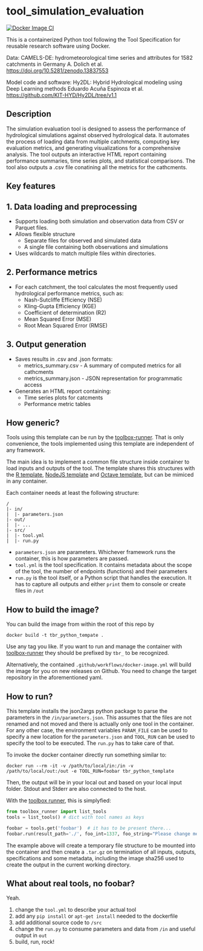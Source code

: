 # tool_simulation_evaluation

[![Docker Image CI](https://https://github.com/KIT-HYD/simulation_evaluation/blob/combined-data/.github/workflows/docker-image.yml/badge.svg)](https://github.com/KIT-HYD/simulation_evaluation/blob/combined-data/.github/workflows/docker-image.yml)


This is a containerized Python tool following the Tool Specification for reusable research software using Docker.

Data:
CAMELS-DE: hydrometeorological time series and attributes for 1582 catchments in Germany
A. Dolich et al.
https://doi.org/10.5281/zenodo.13837553

Model code and software:
Hy2DL: Hybrid Hydrological modeling using Deep Learning methods
Eduardo Acuña Espinoza et al.
https://github.com/KIT-HYD/Hy2DL/tree/v1.1

## Description

The simulation evaluation tool is designed to assess the performance of hydrological simulations against observed hydrological data. It automates the process
of loading data from multiple catchments, computing key evaluation metrics, and generating visualizations for a comprehensive analysis. The tool outputs an
interactive HTML report containing performance summaries, time series plots, and statistical comparisons. The tool also outputs a .csv file conatining all the
metrics for the cathcments.

## Key features

## 1. Data loading and preprocessing

- Supports loading both simulation and observation data from CSV or Parquet files.
- Allows flexible structure
    - Separate files for observed and simulated data
    - A single file containing both observations and simulations
- Uses wildcards to match multiple files within directories.

## 2. Performance metrics
 - For each catchment, the tool calculates the most frequently used hydrological performance metrics, such as:
    - Nash-Sutcliffe Efficiency (NSE)
    - Kling-Gupta Efficiency (KGE)
    - Coefficient of determination (R2)
    - Mean Squared Error (MSE)
    - Root Mean Squared Error (RMSE)

## 3. Output generation

- Saves results in .csv and .json formats:
    - metrics_summary.csv - A summary of computed metrics for all cathcments
    - metrics_summary.json - JSON representation for programmatic access
- Generates an HTML report containing:
    - Time series plots for catcments
    - Performance metric tables


## How generic?

Tools using this template can be run by the [toolbox-runner](https://github.com/hydrocode-de/tool-runner). 
That is only convenience, the tools implemented using this template are independent of any framework.

The main idea is to implement a common file structure inside container to load inputs and outputs of the 
tool. The template shares this structures with the [R template](https://github.com/vforwater/tool_template_r),
[NodeJS template](https://github.com/vforwater/tool_template_node) and [Octave template](https://github.com/vforwater/tool_template_octave), 
but can be mimiced in any container.

Each container needs at least the following structure:

```
/
|- in/
|  |- parameters.json
|- out/
|  |- ...
|- src/
|  |- tool.yml
|  |- run.py
```

* `parameters.json` are parameters. Whichever framework runs the container, this is how parameters are passed.
* `tool.yml` is the tool specification. It contains metadata about the scope of the tool, the number of endpoints (functions) and their parameters
* `run.py` is the tool itself, or a Python script that handles the execution. It has to capture all outputs and either `print` them to console or create files in `/out`

## How to build the image?

You can build the image from within the root of this repo by
```
docker build -t tbr_python_tempate .
```

Use any tag you like. If you want to run and manage the container with [toolbox-runner](https://github.com/hydrocode-de/tool-runner)
they should be prefixed by `tbr_` to be recognized. 

Alternatively, the contained `.github/workflows/docker-image.yml` will build the image for you 
on new releases on Github. You need to change the target repository in the aforementioned yaml.

## How to run?

This template installs the json2args python package to parse the parameters in the `/in/parameters.json`. This assumes that
the files are not renamed and not moved and there is actually only one tool in the container. For any other case, the environment variables
`PARAM_FILE` can be used to specify a new location for the `parameters.json` and `TOOL_RUN` can be used to specify the tool to be executed.
The `run.py` has to take care of that.

To invoke the docker container directly run something similar to:
```
docker run --rm -it -v /path/to/local/in:/in -v /path/to/local/out:/out -e TOOL_RUN=foobar tbr_python_template
```

Then, the output will be in your local out and based on your local input folder. Stdout and Stderr are also connected to the host.

With the [toolbox runner](https://github.com/hydrocode-de/tool-runner), this is simplyfied:

```python
from toolbox_runner import list_tools
tools = list_tools() # dict with tool names as keys

foobar = tools.get('foobar')  # it has to be present there...
foobar.run(result_path='./', foo_int=1337, foo_string="Please change me")
```
The example above will create a temporary file structure to be mounted into the container and then create a `.tar.gz` on termination of all 
inputs, outputs, specifications and some metadata, including the image sha256 used to create the output in the current working directory.

## What about real tools, no foobar?

Yeah. 

1. change the `tool.yml` to describe your actual tool
2. add any `pip install` or `apt-get install` needed to the dockerfile
3. add additional source code to `/src`
4. change the `run.py` to consume parameters and data from `/in` and useful output in `out`
5. build, run, rock!

